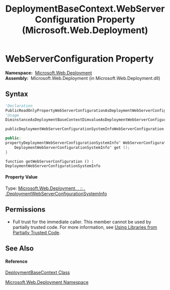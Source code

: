 ﻿---
title: DeploymentBaseContext.WebServerConfiguration Property  (Microsoft.Web.Deployment)
TOCTitle: WebServerConfiguration Property
ms:assetid: P:Microsoft.Web.Deployment.DeploymentBaseContext.WebServerConfiguration
ms:mtpsurl: https://msdn.microsoft.com/en-us/library/microsoft.web.deployment.deploymentbasecontext.webserverconfiguration(v=VS.90)
ms:contentKeyID: 22753913
ms.date: 05/02/2012
mtps_version: v=VS.90
f1_keywords:
- Microsoft.Web.Deployment.DeploymentBaseContext.WebServerConfiguration
- Microsoft.Web.Deployment.DeploymentBaseContext.get_WebServerConfiguration
dev_langs:
- CSharp
- JScript
- VB
- c++
api_location:
- Microsoft.Web.Deployment.dll
api_name:
- Microsoft.Web.Deployment.DeploymentBaseContext.get_WebServerConfiguration
- Microsoft.Web.Deployment.DeploymentBaseContext.WebServerConfiguration
api_type:
- Managed
topic_type:
- apiref
- kbSyntax
product_family_name: VS
ROBOTS: INDEX,FOLLOW
---

# WebServerConfiguration Property

**Namespace:**  [Microsoft.Web.Deployment](microsoft-web-deployment-namespace.md)  
**Assembly:**  Microsoft.Web.Deployment (in Microsoft.Web.Deployment.dll)

## Syntax

``` vb
'Declaration
PublicReadOnlyPropertyWebServerConfigurationAsDeploymentWebServerConfigurationSystemInfo
'Usage
DiminstanceAsDeploymentBaseContextDimvalueAsDeploymentWebServerConfigurationSystemInfovalue = instance.WebServerConfiguration
```

``` csharp
publicDeploymentWebServerConfigurationSystemInfoWebServerConfiguration { get; }
```

``` c++
public:
propertyDeploymentWebServerConfigurationSystemInfo^ WebServerConfiguration {
    DeploymentWebServerConfigurationSystemInfo^ get ();
}
```

``` jscript
function getWebServerConfiguration () : DeploymentWebServerConfigurationSystemInfo
```

#### Property Value

Type: [Microsoft.Web.Deployment. . :: . .DeploymentWebServerConfigurationSystemInfo](deploymentwebserverconfigurationsysteminfo-class-microsoft-web-deployment.md)  

## Permissions

  - Full trust for the immediate caller. This member cannot be used by partially trusted code. For more information, see [Using Libraries from Partially Trusted Code](https://msdn.microsoft.com/en-us/library/8skskf63\(v=vs.90\)).

## See Also

#### Reference

[DeploymentBaseContext Class](deploymentbasecontext-class-microsoft-web-deployment.md)

[Microsoft.Web.Deployment Namespace](microsoft-web-deployment-namespace.md)

